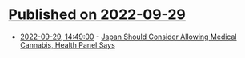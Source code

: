 # [Published on 2022-09-29](index.md)

* [2022-09-29, 14:49:00](https://science.slashdot.org/story/22/09/29/1449246/japan-should-consider-allowing-medical-cannabis-health-panel-says?utm_source=rss1.0mainlinkanon&utm_medium=feed) - [Japan Should Consider Allowing Medical Cannabis, Health Panel Says](https://science.slashdot.org/story/22/09/29/1449246/japan-should-consider-allowing-medical-cannabis-health-panel-says?utm_source=rss1.0mainlinkanon&utm_medium=feed)
